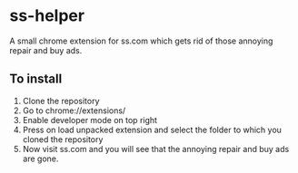 # ss-helper
A small chrome extension for ss.com which gets rid of those annoying repair and buy ads.

## To install
1. Clone the repository
2. Go to chrome://extensions/
3. Enable developer mode on top right
4. Press on load unpacked extension and select the folder to which you cloned the repository
5. Now visit ss.com and you will see that the annoying repair and buy ads are gone.
